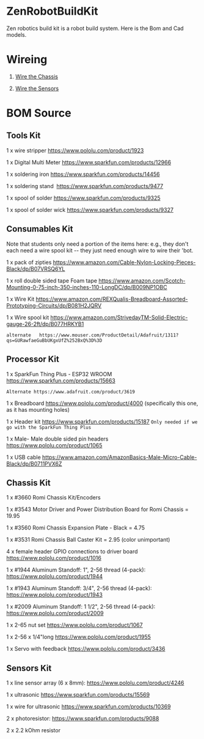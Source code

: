 ﻿# ZenRobotBuildKit

Zen robotics build kit is a robot build system. Here is the Bom and Cad models.

# Wireing

1) [Wire the Chassis](Esp32RomiWireing.md)

1) [Wire the Sensors](wireSensors.md)

# BOM Source

## Tools Kit
  
  1 x wire stripper https://www.pololu.com/product/1923
  
  1 x Digital Multi Meter https://www.sparkfun.com/products/12966
  
  1 x soldering iron  https://www.sparkfun.com/products/14456
  
  1 x soldering stand  https://www.sparkfun.com/products/9477
  
  1 x spool of solder https://www.sparkfun.com/products/9325
  
  1 x spool of solder wick https://www.sparkfun.com/products/9327
  

## Consumables Kit

  Note that students only need a portion of the items here: e.g., they don't each need a wire spool kit -- they just need enough wire to wire their 'bot.

  1 x pack of zipties https://www.amazon.com/Cable-Nylon-Locking-Pieces-Black/dp/B07VRSQ6YL
  
  1 x roll double sided tape Foam tape https://www.amazon.com/Scotch-Mounting-0-75-inch-350-inches-110-LongDC/dp/B009NP1OBC
  
  1 x Wire Kit https://www.amazon.com/REXQualis-Breadboard-Assorted-Prototyping-Circuits/dp/B081H2JQRV
  
  1 x Wire spool kit https://www.amazon.com/StrivedayTM-Solid-Electric-gauge-26-2ft/dp/B077HRKYB1
  
  ```alternate   https://www.mouser.com/ProductDetail/Adafruit/1311?qs=GURawfaeGuBbUKgxUfZ%252BxQ%3D%3D```



## Processor Kit

  1 x SparkFun Thing Plus - ESP32 WROOM https://www.sparkfun.com/products/15663
  
```Alternate https://www.adafruit.com/product/3619 ```
  
  1 x Breadboard https://www.pololu.com/product/4000 (specifically this one, as it has mounting holes)
  
  1 x Header kit https://www.sparkfun.com/products/15187
  ```Only needed if we go with the SparkFun Thing Plus```
  
  1 x Male- Male double sided pin headers https://www.pololu.com/product/1065
  
  1 x USB cable https://www.amazon.com/AmazonBasics-Male-Micro-Cable-Black/dp/B0711PVX6Z

## Chassis Kit

  1 x #3660 Romi Chassis Kit/Encoders

  1 x #3543 Motor Driver and Power Distribution Board for Romi Chassis = 19.95
  
  1 x #3560 Romi Chassis Expansion Plate - Black = 4.75
  
  1 x #3531 Romi Chassis Ball Caster Kit = 2.95 (color unimportant)
  
  4 x female header GPIO connections to driver board https://www.pololu.com/product/1016 
  
  1 x #1944 Aluminum Standoff: 1", 2-56 thread (4-pack): https://www.pololu.com/product/1944
  
  1 x #1943 Aluminum Standoff: 3/4", 2-56 thread (4-pack): https://www.pololu.com/product/1943

  1 x #2009 Aluminum Standoff: 1 1/2", 2-56 thread (4-pack): https://www.pololu.com/product/2009
  
  1 x 2-65 nut set https://www.pololu.com/product/1067
  
  1 x 2-56 x 1/4"long https://www.pololu.com/product/1955   

  1 x Servo with feedback https://www.pololu.com/product/3436
  
## Sensors Kit
  
  1 x line sensor array (6 x 8mm): https://www.pololu.com/product/4246
  
  1 x ultrasonic https://www.sparkfun.com/products/15569 
  
  1 x wire for ultrasonic https://www.sparkfun.com/products/10369

  2 x photoresistor: https://www.sparkfun.com/products/9088
  
  2 x 2.2 kOhm resistor
    
